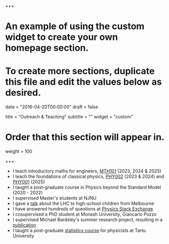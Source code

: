 +++
# An example of using the custom widget to create your own homepage section.
# To create more sections, duplicate this file and edit the values below as desired.

date = "2016-04-20T00:00:00"
draft = false

title = "Outreach & Teaching"
subtitle = ""
widget = "custom"

# Order that this section will appear in.
weight = 100

+++

- I teach introductory maths for engineers, [MTH101](http://modules.xjtlu.edu.cn/?mod_code=MTH101) (2023, 2024 & 2025)
- I teach the foundations of classical physics, [PHY002](https://modules.xjtlu.edu.cn/?mod_code=PHY002) (2023 & 2024) and [PHY001](https://modules.xjtlu.edu.cn/?mod_code=PHY001) (2025)
- I taught a post-graduate course in Physics beyond the Standard Model (2020 - 2022)
- I supervised Master's students at NJNU
- I gave a [talk](./talk/outreach/) about the LHC to high-school children from Melbourne
- I have answered hundreds of questions at [Physics Stack Exchange](https://physics.stackexchange.com/users/23389/innisfree?tab=profile)
- I cosupervised a PhD student at Monash University, Giancarlo Pozzo
- I supervised Michael Bardsley's summer research project, resulting in a [publication](https://arxiv.org/abs/1603.00555)
- I taught a post-graduate [statistics course](files/stats_tartu.pdf) for physicists at Tartu University

